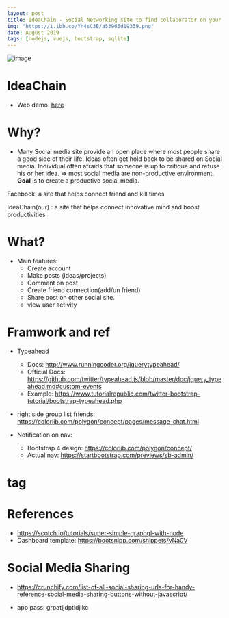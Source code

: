 ```yaml
---
layout: post
title: IdeaChain - Social Networking site to find collaborator on your project
img: "https://i.ibb.co/Yh4sC3B/a53965d19339.png"
date: August 2019
tags: [nodejs, vuejs, bootstrap, sqlite]
---
```


![image]({{page.img|relative_url}})



# IdeaChain
- Web demo. [here](http://ideachain.glitch.me/)

# Why? 
- Many Social media site provide an open place where most people share a good side of their life. Ideas often get hold back to be shared on Social media. Individual often afraids that someone is up to critique and refuse his or her idea. => most social media are non-productive environment. **Goal** is to create a productive social media. 

Facebook: a site that helps connect friend and kill times 

IdeaChain(our) : a site that helps connect innovative mind and boost productivities

# What? 
- Main features: 
  - Create account
  - Make posts (ideas/projects)
  - Comment on post
  - Create friend connection(add/un friend)
  - Share post on other social site. 
  - view user activity
  
# Framwork and ref
- Typeahead 
  - Docs: http://www.runningcoder.org/jquerytypeahead/
  - Official Docs: https://github.com/twitter/typeahead.js/blob/master/doc/jquery_typeahead.md#custom-events
  - Example: https://www.tutorialrepublic.com/twitter-bootstrap-tutorial/bootstrap-typeahead.php

- right side group list friends: https://colorlib.com/polygon/concept/pages/message-chat.html
- Notification on nav: 
  - Bootstrap 4 design: https://colorlib.com/polygon/concept/
  - Actual nav: https://startbootstrap.com/previews/sb-admin/
  
  

# tag 
# References 
- https://scotch.io/tutorials/super-simple-graphql-with-node
- Dashboard template: https://bootsnipp.com/snippets/yNa0V


# Social Media Sharing
- https://crunchify.com/list-of-all-social-sharing-urls-for-handy-reference-social-media-sharing-buttons-without-javascript/


- app pass: grpatjjdptldjlkc



